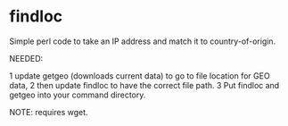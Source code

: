# findloc

Simple perl code to take an IP address and match it to country-of-origin.

NEEDED: 

   1 update getgeo (downloads current data) to go to file location for GEO data, 
   2 then update findloc to have the correct file path. 
   3 Put findloc and getgeo into your command directory.
   
 NOTE: requires wget.
